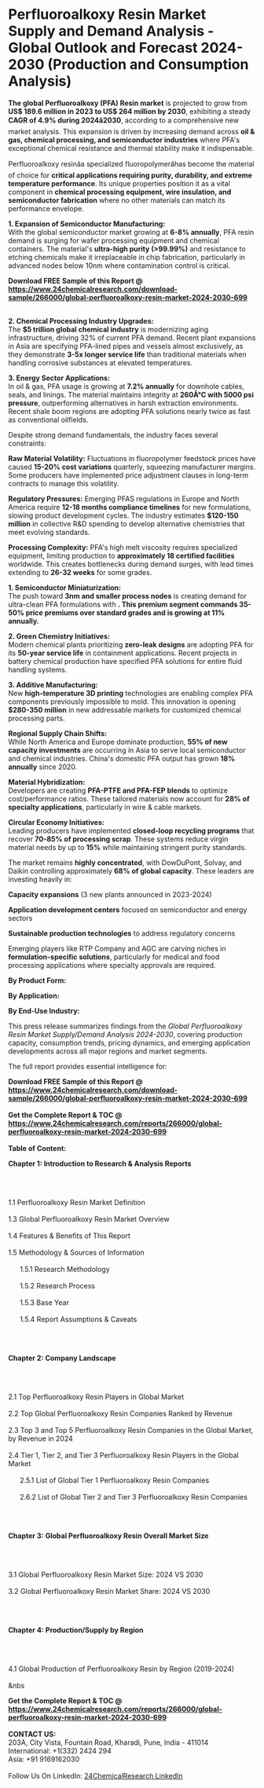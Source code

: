 <h1>Perfluoroalkoxy Resin Market Supply and Demand Analysis - Global Outlook and Forecast 2024-2030 (Production and Consumption Analysis)</h1><p><strong>The global Perfluoroalkoxy (PFA) Resin market</strong> is projected to grow from <strong>US$ 189.6 million in 2023 to US$ 264 million by 2030</strong>, exhibiting a steady <strong>CAGR of 4.9% during 2024â2030</strong>, according to a comprehensive new market analysis. This expansion is driven by increasing demand across <strong>oil &amp; gas, chemical processing, and semiconductor industries</strong> where PFA's exceptional chemical resistance and thermal stability make it indispensable.</p><p>Perfluoroalkoxy resinâa specialized fluoropolymerâhas become the material of choice for <strong>critical applications requiring purity, durability, and extreme temperature performance</strong>. Its unique properties position it as a vital component in <strong>chemical processing equipment, wire insulation, and semiconductor fabrication</strong> where no other materials can match its performance envelope.</p><p><strong>1. Expansion of Semiconductor Manufacturing:</strong><br>
With the global semiconductor market growing at <strong>6-8% annually</strong>, PFA resin demand is surging for wafer processing equipment and chemical containers. The material's <strong>ultra-high purity (&gt;99.99%)</strong> and resistance to etching chemicals make it irreplaceable in chip fabrication, particularly in advanced nodes below 10nm where contamination control is critical.</p><div><b>Download FREE Sample of this Report @ 
            <a href="https://www.24chemicalresearch.com/download-sample/266000/global-perfluoroalkoxy-resin-market-2024-2030-699">
            https://www.24chemicalresearch.com/download-sample/266000/global-perfluoroalkoxy-resin-market-2024-2030-699</a></b></div><br><p><strong>2. Chemical Processing Industry Upgrades:</strong><br>
The <strong>$5 trillion global chemical industry</strong> is modernizing aging infrastructure, driving 32% of current PFA demand. Recent plant expansions in Asia are specifying PFA-lined pipes and vessels almost exclusively, as they demonstrate <strong>3-5x longer service life</strong> than traditional materials when handling corrosive substances at elevated temperatures.</p><p><strong>3. Energy Sector Applications:</strong><br>
In oil &amp; gas, PFA usage is growing at <strong>7.2% annually</strong> for downhole cables, seals, and linings. The material maintains integrity at <strong>260Â°C with 5000 psi pressure</strong>, outperforming alternatives in harsh extraction environments. Recent shale boom regions are adopting PFA solutions nearly twice as fast as conventional oilfields.</p><p>Despite strong demand fundamentals, the industry faces several constraints:</p><p><strong>Raw Material Volatility:</strong> Fluctuations in fluoropolymer feedstock prices have caused <strong>15-20% cost variations</strong> quarterly, squeezing manufacturer margins. Some producers have implemented price adjustment clauses in long-term contracts to manage this volatility.</p><p><strong>Regulatory Pressures:</strong> Emerging PFAS regulations in Europe and North America require <strong>12-18 months compliance timelines</strong> for new formulations, slowing product development cycles. The industry estimates <strong>$120-150 million</strong> in collective R&amp;D spending to develop alternative chemistries that meet evolving standards.</p><p><strong>Processing Complexity:</strong> PFA's high melt viscosity requires specialized equipment, limiting production to <strong>approximately 18 certified facilities</strong> worldwide. This creates bottlenecks during demand surges, with lead times extending to <strong>26-32 weeks</strong> for some grades.</p><p><strong>1. Semiconductor Miniaturization:</strong><br>
The push toward <strong>3nm and smaller process nodes</strong> is creating demand for ultra-clean PFA formulations with <strong>. This premium segment commands <strong>35-50% price premiums</strong> over standard grades and is growing at 11% annually.</strong></p><p><strong>2. Green Chemistry Initiatives:</strong><br>
Modern chemical plants prioritizing <strong>zero-leak designs</strong> are adopting PFA for its <strong>50-year service life</strong> in containment applications. Recent projects in battery chemical production have specified PFA solutions for entire fluid handling systems.</p><p><strong>3. Additive Manufacturing:</strong><br>
New <strong>high-temperature 3D printing</strong> technologies are enabling complex PFA components previously impossible to mold. This innovation is opening <strong>$280-350 million</strong> in new addressable markets for customized chemical processing parts.</p><p><strong>Regional Supply Chain Shifts:</strong><br>
	While North America and Europe dominate production, <strong>55% of new capacity investments</strong> are occurring in Asia to serve local semiconductor and chemical industries. China's domestic PFA output has grown <strong>18% annually</strong> since 2020.</p><p><strong>Material Hybridization:</strong><br>
	Developers are creating <strong>PFA-PTFE and PFA-FEP blends</strong> to optimize cost/performance ratios. These tailored materials now account for <strong>28% of specialty applications</strong>, particularly in wire &amp; cable markets.</p><p><strong>Circular Economy Initiatives:</strong><br>
	Leading producers have implemented <strong>closed-loop recycling programs</strong> that recover <strong>70-85% of processing scrap</strong>. These systems reduce virgin material needs by up to <strong>15%</strong> while maintaining stringent purity standards.</p><p>The market remains <strong>highly concentrated</strong>, with DowDuPont, Solvay, and Daikin controlling approximately <strong>68% of global capacity</strong>. These leaders are investing heavily in:</p><p><strong>Capacity expansions</strong> (3 new plants announced in 2023-2024)</p><p><strong>Application development centers</strong> focused on semiconductor and energy sectors</p><p><strong>Sustainable production technologies</strong> to address regulatory concerns</p><p>Emerging players like RTP Company and AGC are carving niches in <strong>formulation-specific solutions</strong>, particularly for medical and food processing applications where specialty approvals are required.</p><p><strong>By Product Form:</strong></p><p><strong>By Application:</strong></p><p><strong>By End-Use Industry:</strong></p><p>This press release summarizes findings from the <em>Global Perfluoroalkoxy Resin Market Supply/Demand Analysis 2024-2030</em>, covering production capacity, consumption trends, pricing dynamics, and emerging application developments across all major regions and market segments.</p><p>The full report provides essential intelligence for:</p><div><b>Download FREE Sample of this Report @ 
            <a href="https://www.24chemicalresearch.com/download-sample/266000/global-perfluoroalkoxy-resin-market-2024-2030-699">
            https://www.24chemicalresearch.com/download-sample/266000/global-perfluoroalkoxy-resin-market-2024-2030-699</a></b></div><br><div><b>Get the Complete Report & TOC @ 
            <a href="https://www.24chemicalresearch.com/reports/266000/global-perfluoroalkoxy-resin-market-2024-2030-699">
            https://www.24chemicalresearch.com/reports/266000/global-perfluoroalkoxy-resin-market-2024-2030-699</a></b></div><br>
            <b>Table of Content:</b><p><p><strong>Chapter 1: Introduction to Research &amp; Analysis Reports</strong></p><br />
<br />
<p>1.1 Perfluoroalkoxy Resin  Market Definition<br /><br />
1.3 Global Perfluoroalkoxy Resin  Market Overview<br /><br />
1.4 Features &amp; Benefits of This Report<br /><br />
1.5 Methodology &amp; Sources of Information<br /><br />
&nbsp;&nbsp;&nbsp;&nbsp;&nbsp; 1.5.1 Research Methodology<br /><br />
&nbsp;&nbsp;&nbsp;&nbsp;&nbsp; 1.5.2 Research Process<br /><br />
&nbsp;&nbsp;&nbsp;&nbsp;&nbsp; 1.5.3 Base Year<br /><br />
&nbsp;&nbsp;&nbsp;&nbsp;&nbsp; 1.5.4 Report Assumptions &amp; Caveats</p><br />
<br />
<p><strong>Chapter 2: Company Landscape</strong></p><br />
<br />
<p>2.1 Top Perfluoroalkoxy Resin  Players in Global Market<br /><br />
2.2 Top Global Perfluoroalkoxy Resin  Companies Ranked by Revenue<br /><br />
2.3 Top 3 and Top 5 Perfluoroalkoxy Resin  Companies in the Global Market, by Revenue in 2024<br /><br />
2.4 Tier 1, Tier 2, and Tier 3 Perfluoroalkoxy Resin  Players in the Global Market<br /><br />
&nbsp;&nbsp;&nbsp;&nbsp;&nbsp; 2.5.1 List of Global Tier 1 Perfluoroalkoxy Resin  Companies<br /><br />
&nbsp;&nbsp;&nbsp;&nbsp;&nbsp; 2.6.2 List of Global Tier 2 and Tier 3 Perfluoroalkoxy Resin  Companies</p><br />
<br />
<p><strong>Chapter 3: Global Perfluoroalkoxy Resin  Overall Market Size</strong></p><br />
<br />
<p>3.1 Global Perfluoroalkoxy Resin  Market Size: 2024 VS 2030<br /><br />
3.2 Global Perfluoroalkoxy Resin  Market Share: 2024 VS 2030</p><br />
<br />
<p><strong>Chapter 4: Production/Supply by Region</strong></p><br />
<br />
<p>4.1 Global Production of Perfluoroalkoxy Resin  by Region (2019-2024)<br /><br />
&nbs</p><div><b>Get the Complete Report & TOC @ 
            <a href="https://www.24chemicalresearch.com/reports/266000/global-perfluoroalkoxy-resin-market-2024-2030-699">
            https://www.24chemicalresearch.com/reports/266000/global-perfluoroalkoxy-resin-market-2024-2030-699</a></b></div><br><b>CONTACT US:</b><br>
            203A, City Vista, Fountain Road, Kharadi, Pune, India - 411014<br>
            International: +1(332) 2424 294<br>
            Asia: +91 9169162030 <br><br>
            Follow Us On LinkedIn: <a href="https://www.linkedin.com/company/24chemicalresearch/">24ChemicalResearch LinkedIn</a>